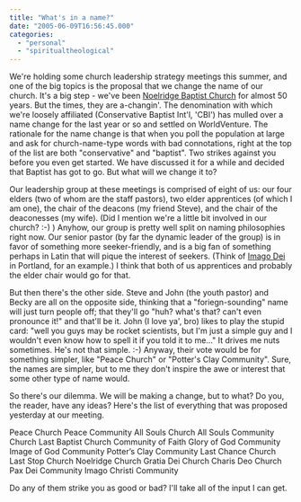 ```yaml
---
title: "What's in a name?"
date: "2005-06-09T16:56:45.000"
categories: 
  - "personal"
  - "spiritualtheological"
---
```


We're holding some church leadership strategy meetings this summer, and one of the big topics is the proposal that we change the name of our church. It's a big step - we've been [Noelridge Baptist Church](http://www.noelridgebaptistchurch.org) for almost 50 years. But the times, they are a-changin'. The denomination with which we're loosely affiliated (Conservative Baptist Int'l, 'CBI') has mulled over a name change for the last year or so and settled on WorldVenture. The rationale for the name change is that when you poll the population at large and ask for church-name-type words with bad connotations, right at the top of the list are both "conservative" and "baptist". Two strikes against you before you even get started. We have discussed it for a while and decided that Baptist has got to go. But what will we change it to?

Our leadership group at these meetings is comprised of eight of us: our four elders (two of whom are the staff pastors), two elder apprentices (of which I am one), the chair of the deacons (my friend Steve), and the chair of the deaconesses (my wife). (Did I mention we're a little bit involved in our church? :-) ) Anyhow, our group is pretty well split on naming philosophies right now. Our senior pastor (by far the dynamic leader of the group) is in favor of something more seeker-friendly, and is a big fan of something perhaps in Latin that will pique the interest of seekers. (Think of [Imago Dei](http://www.imagodeicommunity.com/) in Portland, for an example.) I think that both of us apprentices and probably the elder chair would go for that.

But then there's the other side. Steve and John (the youth pastor) and Becky are all on the opposite side, thinking that a "foriegn-sounding" name will just turn people off; that they'll go "huh? what's that? can't even pronounce it!" and that'll be it. John (I love ya', bro) likes to play the stupid card: "well you guys may be rocket scientists, but I'm just a simple guy and I wouldn't even know how to spell it if you told it to me..." It drives me nuts sometimes. He's not that simple. :-) Anyway, their vote would be for something simpler, like "Peace Church" or "Potter's Clay Community". Sure, the names are simpler, but to me they don't inspire the awe or interest that some other type of name would.

So there's our dilemma. We will be making a change, but to what? Do you, the reader, have any ideas? Here's the list of everything that was proposed yesterday at our meeting.

Peace Church Peace Community All Souls Church All Souls Community Church Last Baptist Church Community of Faith Glory of God Community Image of God Community Potter’s Clay Community Last Chance Church Last Stop Church Noelridge Church Gratia Dei Church Charis Deo Church Pax Dei Community Imago Christi Community

Do any of them strike you as good or bad? I'll take all of the input I can get.
